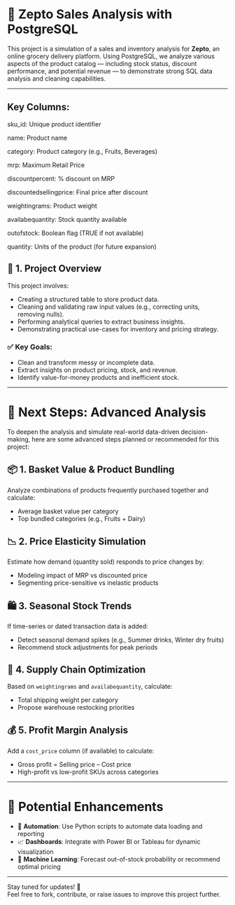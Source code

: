 
# 🛒 Zepto Sales Analysis with PostgreSQL

This project is a simulation of a sales and inventory analysis for **Zepto**, an online grocery delivery platform. Using PostgreSQL, we analyze various aspects of the product catalog — including stock status, discount performance, and potential revenue — to demonstrate strong SQL data analysis and cleaning capabilities.

---
## Key Columns:
sku_id: Unique product identifier

name: Product name

category: Product category (e.g., Fruits, Beverages)

mrp: Maximum Retail Price

discountpercent: % discount on MRP

discountedsellingprice: Final price after discount

weightingrams: Product weight

availabequantity: Stock quantity available

outofstock: Boolean flag (TRUE if not available)

quantity: Units of the product (for future expansion)


## 📁 1. Project Overview

This project involves:
- Creating a structured table to store product data.
- Cleaning and validating raw input values (e.g., correcting units, removing nulls).
- Performing analytical queries to extract business insights.
- Demonstrating practical use-cases for inventory and pricing strategy.

### ✅ Key Goals:
- Clean and transform messy or incomplete data.
- Extract insights on product pricing, stock, and revenue.
- Identify value-for-money products and inefficient stock.


---

# 🔎 Next Steps: Advanced Analysis

To deepen the analysis and simulate real-world data-driven decision-making, here are some advanced steps planned or recommended for this project:

## 📦 1. Basket Value & Product Bundling
Analyze combinations of products frequently purchased together and calculate:
- Average basket value per category
- Top bundled categories (e.g., Fruits + Dairy)

## 📉 2. Price Elasticity Simulation
Estimate how demand (quantity sold) responds to price changes by:
- Modeling impact of MRP vs discounted price
- Segmenting price-sensitive vs inelastic products

## 🛍️ 3. Seasonal Stock Trends
If time-series or dated transaction data is added:
- Detect seasonal demand spikes (e.g., Summer drinks, Winter dry fruits)
- Recommend stock adjustments for peak periods

## 🚚 4. Supply Chain Optimization
Based on `weightingrams` and `availabequantity`, calculate:
- Total shipping weight per category
- Propose warehouse restocking priorities

## 💰 5. Profit Margin Analysis
Add a `cost_price` column (if available) to calculate:
- Gross profit = Selling price – Cost price
- High-profit vs low-profit SKUs across categories

---

# 🧠 Potential Enhancements

- 🔄 **Automation**: Use Python scripts to automate data loading and reporting
- 📈 **Dashboards**: Integrate with Power BI or Tableau for dynamic visualization
- 🧪 **Machine Learning**: Forecast out-of-stock probability or recommend optimal pricing

---

Stay tuned for updates! 📌  
Feel free to fork, contribute, or raise issues to improve this project further.


